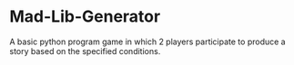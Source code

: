 # Mad-Lib-Generator
A basic python program game in which 2 players participate to produce a story based on the specified conditions.
